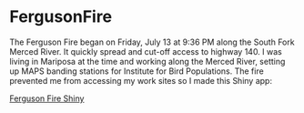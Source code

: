 # FergusonFire

The Ferguson Fire began on Friday, July 13 at 9:36 PM along the South Fork Merced River.  It quickly spread and cut-off access to highway 140.  I was living in Mariposa at the time and working along the Merced River, setting up MAPS banding stations for Institute for Bird Populations.  The fire prevented me from accessing my work sites so I made this Shiny app:

[Ferguson Fire Shiny](https://mgdesaix.shinyapps.io/fergusonfire/)
